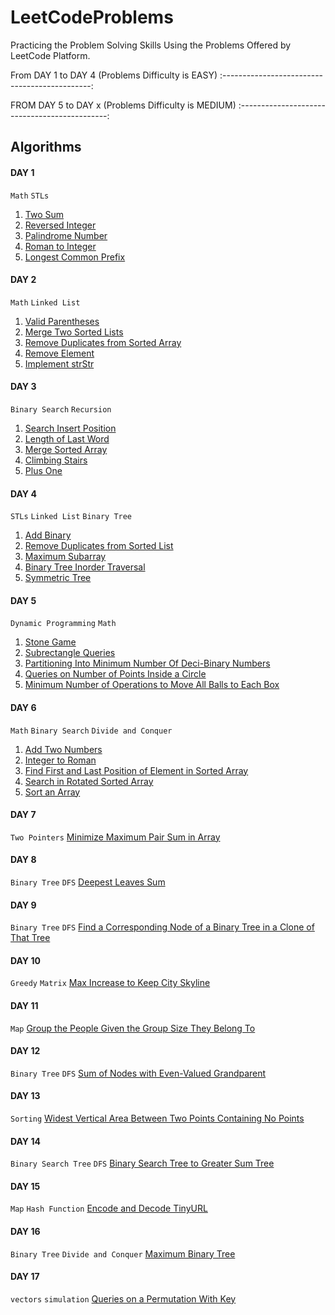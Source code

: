 # LeetCodeProblems
Practicing the Problem Solving Skills Using the Problems Offered by LeetCode Platform.

From DAY 1 to DAY 4 (Problems Difficulty is EASY)
:---------------------------------------------:

FROM DAY 5 to DAY x (Problems Difficulty is MEDIUM)
:---------------------------------------------:

## Algorithms

#### DAY 1
`Math` `STLs`
1. [Two Sum](1.%20First%2010%20Days/Day%201/Two%20Sum.cpp)
2. [Reversed Integer](1.%20First%2010%20Days/Day%201/Reverse%20Integer.cpp)
3. [Palindrome Number](1.%20First%2010%20Days/Day%201/Palindrome%20Number.cpp)
4. [Roman to Integer](1.%20First%2010%20Days/Day%201/Roman%20to%20Integer.cpp)
5. [Longest Common Prefix](1.%20First%2010%20Days/Day%201/Longest%20Common%20Prefix.cpp)

#### DAY 2
`Math` `Linked List`
1. [Valid Parentheses](1.%20First%2010%20Days/Day%202/Valid%20Parentheses.cpp)
2. [Merge Two Sorted Lists](1.%20First%2010%20Days/Day%202/Merge%20Two%20Sorted%20Lists.cpp)
3. [Remove Duplicates from Sorted Array](1.%20First%2010%20Days/Day%202/Remove%20Duplicates%20from%20Sorted%20Array.cpp)
4. [Remove Element](1.%20First%2010%20Days/Day%202/Remove%20Element.cpp)
5. [Implement strStr](1.%20First%2010%20Days/Day%202/Implement%20strStr.cpp)

#### DAY 3
`Binary Search` `Recursion`
1. [Search Insert Position](1.%20First%2010%20Days/Day%203/Search%20Insert%20Position.cpp)
2. [Length of Last Word](1.%20First%2010%20Days/Day%203/Length%20of%20Last%20Word.cpp)
3. [Merge Sorted Array](1.%20First%2010%20Days/Day%203/Merge%20Sorted%20Array.cpp)
4. [Climbing Stairs](1.%20First%2010%20Days/Day%203/Climbing%20Stairs.cpp)
5. [Plus One](1.%20First%2010%20Days/Day%203/Plus%20One.cpp)

#### DAY 4
`STLs` `Linked List` `Binary Tree`
1. [Add Binary](1.%20First%2010%20Days/Day%204/Add%20Binary.cpp)
2. [Remove Duplicates from Sorted List](1.%20First%2010%20Days/Day%204/Remove%20Duplicates%20from%20Sorted%20List.cpp)
3. [Maximum Subarray](1.%20First%2010%20Days/Day%204/Maximum%20Subarray.cpp)
4. [Binary Tree Inorder Traversal](1.%20First%2010%20Days/Day%204/Binary%20Tree%20Inorder%20Traversal.cpp)
5. [Symmetric Tree](1.%20First%2010%20Days/Day%204/Symmetric%20Tree.cpp)

#### DAY 5
`Dynamic Programming` `Math`
1. [Stone Game](1.%20First%2010%20Days/Day%205/Stone%20Game.cpp)
2. [Subrectangle Queries](1.%20First%2010%20Days/Day%205/Subrectangle%20Queries.cpp)
3. [Partitioning Into Minimum Number Of Deci-Binary Numbers](1.%20First%2010%20Days/Day%205/Partitioning%20Into%20Minimum%20Number%20Of%20Deci-Binary%20Numbers.cpp)
4. [Queries on Number of Points Inside a Circle](1.%20First%2010%20Days/Day%205/Queries%20on%20Number%20of%20Points%20Inside%20a%20Circle.cpp)
5. [Minimum Number of Operations to Move All Balls to Each Box](1.%20First%2010%20Days/Day%205/Minimum%20Number%20of%20Operations%20to%20Move%20All%20Balls%20to%20Each%20Box.cpp)

#### DAY 6
`Math` `Binary Search` `Divide and Conquer`
1. [Add Two Numbers](1.%20First%2010%20Days/Day%206/Add%20Two%20Numbers.cpp)
2. [Integer to Roman](1.%20First%2010%20Days/Day%206/Integer%20to%20Roman.cpp)
3. [Find First and Last Position of Element in Sorted Array](1.%20First%2010%20Days/Day%206/Find%20First%20and%20Last%20Position%20of%20Element%20in%20Sorted%20Array.cpp)
4. [Search in Rotated Sorted Array](1.%20First%2010%20Days/Day%206/Search%20in%20Rotated%20Sorted%20Array.cpp)
5. [Sort an Array](1.%20First%2010%20Days/Day%206/Sort%20an%20Array.cpp)

#### DAY 7
`Two Pointers`
[Minimize Maximum Pair Sum in Array](1.%20First%2010%20Days/Day%207/Minimize%20Maximum%20Pair%20Sum%20in%20Array.cpp)

#### DAY 8
`Binary Tree` `DFS`
[Deepest Leaves Sum](1.%20First%2010%20Days/Day%208/Deepest%20Leaves%20Sum.cpp)

#### DAY 9
`Binary Tree` `DFS`
[Find a Corresponding Node of a Binary Tree in a Clone of That Tree](1.%20First%2010%20Days/Day%209/Find%20a%20Corresponding%20Node%20of%20a%20Binary%20Tree%20in%20a%20Clone%20of%20That%20Tree.cpp)

#### DAY 10
`Greedy` `Matrix`
[Max Increase to Keep City Skyline](1.%20First%2010%20Days/Day%2010/Max%20Increase%20to%20Keep%20City%20Skyline.cpp)

#### DAY 11
`Map`
[Group the People Given the Group Size They Belong To](2.%20Second%2010%20Days/Day%2011/Group%20the%20People%20Given%20the%20Group%20Size%20They%20Belong%20To.cpp)

#### DAY 12
`Binary Tree` `DFS`
[Sum of Nodes with Even-Valued Grandparent](2.%20Second%2010%20Days/Day%2012/Sum%20of%20Nodes%20with%20Even-Valued%20Grandparent.cpp)

#### DAY 13
`Sorting`
[Widest Vertical Area Between Two Points Containing No Points](2.%20Second%2010%20Days/Day%2013/Widest%20Vertical%20Area%20Between%20Two%20Points%20Containing%20No%20Points.cpp)

#### DAY 14
`Binary Search Tree` `DFS`
[Binary Search Tree to Greater Sum Tree](2.%20Second%2010%20Days/Day%2014/Binary%20Search%20Tree%20to%20Greater%20Sum%20Tree.cpp)

#### DAY 15
`Map` `Hash Function`
[Encode and Decode TinyURL](2.%20Second%2010%20Days/Day%2015/Encode%20and%20Decode%20TinyURL.cpp)


#### DAY 16
`Binary Tree` `Divide and Conquer`
[Maximum Binary Tree](2.%20Second%2010%20Days/Day%2016/Maximum%20Binary%20Tree.cpp)

#### DAY 17
`vectors` `simulation`
[Queries on a Permutation With Key](2.%20Second%2010%20Days/Day%2017/Queries%20on%20a%20Permutation%20With%20Key.cpp)
